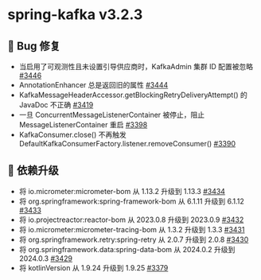 # spring-kafka v3.2.3

## 🐞 Bug 修复

- 当启用了可观测性且未设置引导供应商时，KafkaAdmin 集群 ID 配置被忽略 [#3446](https://github.com/spring-projects/spring-kafka/issues/3446)
- AnnotationEnhancer 总是返回旧的属性 [#3444](https://github.com/spring-projects/spring-kafka/issues/3444)
- KafkaMessageHeaderAccessor.getBlockingRetryDeliveryAttempt() 的 JavaDoc 不正确 [#3419](https://github.com/spring-projects/spring-kafka/issues/3419)
- 一旦 ConcurrentMessageListenerContainer 被停止，阻止 MessageListenerContainer 重启 [#3398](https://github.com/spring-projects/spring-kafka/issues/3398)
- KafkaConsumer.close() 不再触发 DefaultKafkaConsumerFactory.listener.removeConsumer() [#3390](https://github.com/spring-projects/spring-kafka/issues/3390)

## 🔨 依赖升级

- 将 io.micrometer:micrometer-bom 从 1.13.2 升级到 1.13.3 [#3434](https://github.com/spring-projects/spring-kafka/pull/3434)
- 将 org.springframework:spring-framework-bom 从 6.1.11 升级到 6.1.12 [#3433](https://github.com/spring-projects/spring-kafka/pull/3433)
- 将 io.projectreactor:reactor-bom 从 2023.0.8 升级到 2023.0.9 [#3432](https://github.com/spring-projects/spring-kafka/pull/3432)
- 将 io.micrometer:micrometer-tracing-bom 从 1.3.2 升级到 1.3.3 [#3431](https://github.com/spring-projects/spring-kafka/pull/3431)
- 将 org.springframework.retry:spring-retry 从 2.0.7 升级到 2.0.8 [#3430](https://github.com/spring-projects/spring-kafka/pull/3430)
- 将 org.springframework.data:spring-data-bom 从 2024.0.2 升级到 2024.0.3 [#3429](https://github.com/spring-projects/spring-kafka/pull/3429)
- 将 kotlinVersion 从 1.9.24 升级到 1.9.25 [#3379](https://github.com/spring-projects/spring-kafka/pull/3379)
```